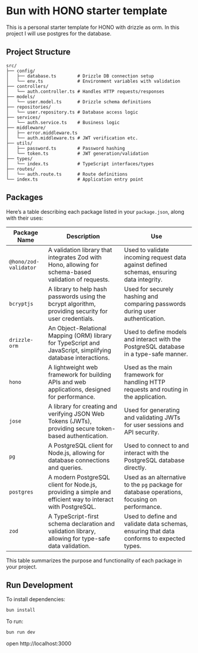 # Bun with HONO starter template

This is a personal starter template for HONO with drizzle as orm. In this project I will use postgres for the database.

## Project Structure

```plaintext
src/
├── config/
│   ├── database.ts        # Drizzle DB connection setup
│   └── env.ts             # Environment variables with validation
├── controllers/
│   └── auth.controller.ts # Handles HTTP requests/responses
├── models/
│   └── user.model.ts      # Drizzle schema definitions
├── repositories/
│   └── user.repository.ts # Database access logic
├── services/
│   └── auth.service.ts    # Business logic
├── middleware/
│   ├── error.middleware.ts
│   └── auth.middleware.ts # JWT verification etc.
├── utils/
│   ├── password.ts        # Password hashing
│   └── token.ts           # JWT generation/validation
├── types/
│   └── index.ts           # TypeScript interfaces/types
├── routes/
│   └── auth.route.ts      # Route definitions
└── index.ts               # Application entry point
```

## Packages

Here’s a table describing each package listed in your `package.json`, along with their uses:

| Package Name          | Description                                                                                                  | Use                                                                                          |
| --------------------- | ------------------------------------------------------------------------------------------------------------ | -------------------------------------------------------------------------------------------- |
| `@hono/zod-validator` | A validation library that integrates Zod with Hono, allowing for schema-based validation of requests.        | Used to validate incoming request data against defined schemas, ensuring data integrity.     |
| `bcryptjs`            | A library to help hash passwords using the bcrypt algorithm, providing security for user credentials.        | Used for securely hashing and comparing passwords during user authentication.                |
| `drizzle-orm`         | An Object-Relational Mapping (ORM) library for TypeScript and JavaScript, simplifying database interactions. | Used to define models and interact with the PostgreSQL database in a type-safe manner.       |
| `hono`                | A lightweight web framework for building APIs and web applications, designed for performance.                | Used as the main framework for handling HTTP requests and routing in the application.        |
| `jose`                | A library for creating and verifying JSON Web Tokens (JWTs), providing secure token-based authentication.    | Used for generating and validating JWTs for user sessions and API security.                  |
| `pg`                  | A PostgreSQL client for Node.js, allowing for database connections and queries.                              | Used to connect to and interact with the PostgreSQL database directly.                       |
| `postgres`            | A modern PostgreSQL client for Node.js, providing a simple and efficient way to interact with PostgreSQL.    | Used as an alternative to the `pg` package for database operations, focusing on performance. |
| `zod`                 | A TypeScript-first schema declaration and validation library, allowing for type-safe data validation.        | Used to define and validate data schemas, ensuring that data conforms to expected types.     |

This table summarizes the purpose and functionality of each package in your project.

## Run Development

To install dependencies:

```sh
bun install
```

To run:

```sh
bun run dev
```

open http://localhost:3000
